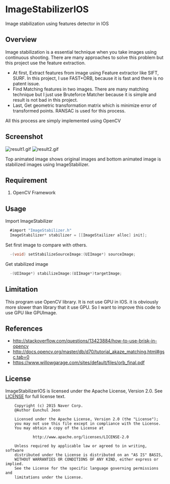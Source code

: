 # ImageStabilizerIOS
Image stabilization using features detector in IOS

## Overview
Image stabilization is a essential technique when you take images using continuous shooting.
There are many approaches to solve this problem but this project use the feature extraction.

* At first, Extract features from image using Feature extractor like SIFT, SURF. In this project, I use FAST+ORB, because it is fast and there is no patent issue.
* Find Matching features in two images. There are many matching technique but I just use Bruteforce Matcher because it is simple and result is not bad in this project.
* Last, Get geometric transformation matrix which is minimize error of transformed points. RANSAC is used for this process.

All this process are simply implemented using OpenCV


## Screenshot
![result1.gif](/docs/result1.gif)
![result2.gif](/docs/result2.gif)

Top animated image shows original images and bottom animated image is stabilized images using ImageStabilizer.

## Requirement
1. OpenCV Framework

## Usage
Import ImageStabilizer
```objectiveC
  #import "ImageStabilizer.h"
  ImageStabilizer* stabilizer = [[ImageStailizer alloc] init];
```
  
Set first image to compare with others.
```objectiveC
  -(void) setStabilizeSourceImage:(UIImage*) sourceImage;
```

Get stabilized image
```objectiveC
  -(UIImage*) stabilizeImage:(UIImage*)targetImage;
```

## Limitation
This program use OpenCV library.
It is not use GPU in IOS. it is obviously more slower than library that it use GPU.
So I want to improve this code to use GPU like GPUImage.

## References
* http://stackoverflow.com/questions/13423884/how-to-use-brisk-in-opencv
* http://docs.opencv.org/master/db/d70/tutorial_akaze_matching.html#gsc.tab=0
* https://www.willowgarage.com/sites/default/files/orb_final.pdf

## License
ImageStabilizerIOS is licensed under the Apache License, Version 2.0.
See [LICENSE](/docs/LICENSE.txt) for full license text.

        Copyright (c) 2015 Naver Corp.
        @Author Eunchul Jeon

        Licensed under the Apache License, Version 2.0 (the "License");
        you may not use this file except in compliance with the License.
        You may obtain a copy of the License at

                http://www.apache.org/licenses/LICENSE-2.0

        Unless required by applicable law or agreed to in writing, software
        distributed under the License is distributed on an "AS IS" BASIS,
        WITHOUT WARRANTIES OR CONDITIONS OF ANY KIND, either express or implied.
        See the License for the specific language governing permissions and
        limitations under the License.

